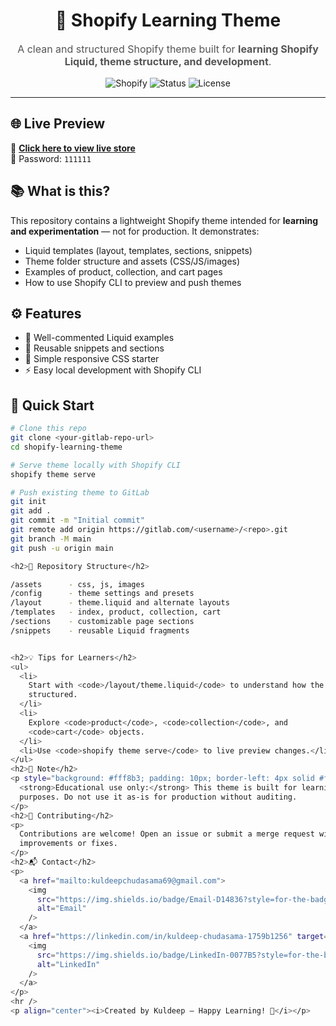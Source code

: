 <h1 align="center">🌿 Shopify Learning Theme</h1>

<p align="center" style="font-size:16px; color:#555;">
A clean and structured Shopify theme built for 
<b>learning Shopify Liquid, theme structure, and development</b>.
</p>

<p align="center">
  <img src="https://img.shields.io/badge/Shopify-Liquid-green?style=for-the-badge&logo=shopify" alt="Shopify">
  <img src="https://img.shields.io/badge/Status-Learning-yellow?style=for-the-badge" alt="Status">
  <img src="https://img.shields.io/badge/License-MIT-blue?style=for-the-badge" alt="License">
</p>

<hr/>

<h2>🌐 Live Preview</h2>
<p>
  🔗 <a href="https://your-shopify-store.myshopify.com" target="_blank"><b>Click here to view live store</b></a>  
  <br/>
  🔑 Password: <code>111111</code>
</p>

<h2>📚 What is this?</h2>
<p>This repository contains a lightweight Shopify theme intended for <b>learning and experimentation</b> — not for production. It demonstrates:</p>
<ul>
  <li>Liquid templates (layout, templates, sections, snippets)</li>
  <li>Theme folder structure and assets (CSS/JS/images)</li>
  <li>Examples of product, collection, and cart pages</li>
  <li>How to use Shopify CLI to preview and push themes</li>
</ul>

<h2>⚙️ Features</h2>
<ul>
  <li>📝 Well-commented Liquid examples</li>
  <li>🔄 Reusable snippets and sections</li>
  <li>🎨 Simple responsive CSS starter</li>
  <li>⚡ Easy local development with Shopify CLI</li>
</ul>

<h2>🚀 Quick Start</h2>

```bash
# Clone this repo
git clone <your-gitlab-repo-url>
cd shopify-learning-theme

# Serve theme locally with Shopify CLI
shopify theme serve

# Push existing theme to GitLab
git init
git add .
git commit -m "Initial commit"
git remote add origin https://gitlab.com/<username>/<repo>.git
git branch -M main
git push -u origin main

<h2>🧭 Repository Structure</h2>

/assets      - css, js, images
/config      - theme settings and presets
/layout      - theme.liquid and alternate layouts
/templates   - index, product, collection, cart
/sections    - customizable page sections
/snippets    - reusable Liquid fragments


<h2>💡 Tips for Learners</h2>
<ul>
  <li>
    Start with <code>/layout/theme.liquid</code> to understand how the theme is
    structured.
  </li>
  <li>
    Explore <code>product</code>, <code>collection</code>, and
    <code>cart</code> objects.
  </li>
  <li>Use <code>shopify theme serve</code> to live preview changes.</li>
</ul>
<h2>📌 Note</h2>
<p style="background: #fff8b3; padding: 10px; border-left: 4px solid #f1c40f">
  <strong>Educational use only:</strong> This theme is built for learning
  purposes. Do not use it as-is for production without auditing.
</p>
<h2>🤝 Contributing</h2>
<p>
  Contributions are welcome! Open an issue or submit a merge request with
  improvements or fixes.
</p>
<h2>📬 Contact</h2>
<p>
  <a href="mailto:kuldeepchudasama69@gmail.com">
    <img
      src="https://img.shields.io/badge/Email-D14836?style=for-the-badge&logo=gmail&logoColor=white"
      alt="Email"
    />
  </a>
  <a href="https://linkedin.com/in/kuldeep-chudasama-1759b1256" target="_blank">
    <img
      src="https://img.shields.io/badge/LinkedIn-0077B5?style=for-the-badge&logo=linkedin&logoColor=white"
      alt="LinkedIn"
    />
  </a>
</p>
<hr />
<p align="center"><i>Created by Kuldeep — Happy Learning! 🚀</i></p>

